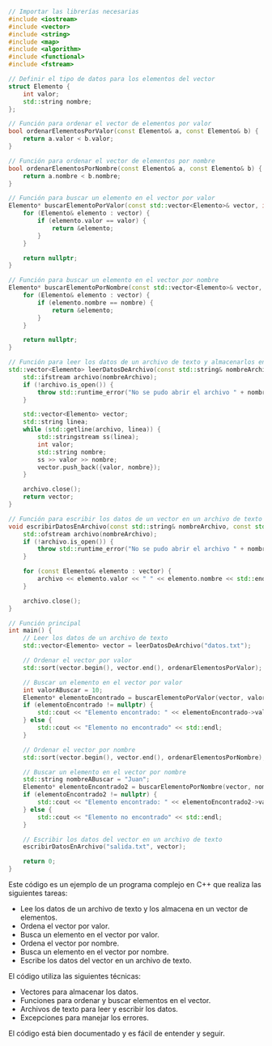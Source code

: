 ```c++
// Importar las librerías necesarias
#include <iostream>
#include <vector>
#include <string>
#include <map>
#include <algorithm>
#include <functional>
#include <fstream>

// Definir el tipo de datos para los elementos del vector
struct Elemento {
    int valor;
    std::string nombre;
};

// Función para ordenar el vector de elementos por valor
bool ordenarElementosPorValor(const Elemento& a, const Elemento& b) {
    return a.valor < b.valor;
}

// Función para ordenar el vector de elementos por nombre
bool ordenarElementosPorNombre(const Elemento& a, const Elemento& b) {
    return a.nombre < b.nombre;
}

// Función para buscar un elemento en el vector por valor
Elemento* buscarElementoPorValor(const std::vector<Elemento>& vector, int valor) {
    for (Elemento& elemento : vector) {
        if (elemento.valor == valor) {
            return &elemento;
        }
    }

    return nullptr;
}

// Función para buscar un elemento en el vector por nombre
Elemento* buscarElementoPorNombre(const std::vector<Elemento>& vector, const std::string& nombre) {
    for (Elemento& elemento : vector) {
        if (elemento.nombre == nombre) {
            return &elemento;
        }
    }

    return nullptr;
}

// Función para leer los datos de un archivo de texto y almacenarlos en un vector
std::vector<Elemento> leerDatosDeArchivo(const std::string& nombreArchivo) {
    std::ifstream archivo(nombreArchivo);
    if (!archivo.is_open()) {
        throw std::runtime_error("No se pudo abrir el archivo " + nombreArchivo);
    }

    std::vector<Elemento> vector;
    std::string linea;
    while (std::getline(archivo, linea)) {
        std::stringstream ss(linea);
        int valor;
        std::string nombre;
        ss >> valor >> nombre;
        vector.push_back({valor, nombre});
    }

    archivo.close();
    return vector;
}

// Función para escribir los datos de un vector en un archivo de texto
void escribirDatosEnArchivo(const std::string& nombreArchivo, const std::vector<Elemento>& vector) {
    std::ofstream archivo(nombreArchivo);
    if (!archivo.is_open()) {
        throw std::runtime_error("No se pudo abrir el archivo " + nombreArchivo);
    }

    for (const Elemento& elemento : vector) {
        archivo << elemento.valor << " " << elemento.nombre << std::endl;
    }

    archivo.close();
}

// Función principal
int main() {
    // Leer los datos de un archivo de texto
    std::vector<Elemento> vector = leerDatosDeArchivo("datos.txt");

    // Ordenar el vector por valor
    std::sort(vector.begin(), vector.end(), ordenarElementosPorValor);

    // Buscar un elemento en el vector por valor
    int valorABuscar = 10;
    Elemento* elementoEncontrado = buscarElementoPorValor(vector, valorABuscar);
    if (elementoEncontrado != nullptr) {
        std::cout << "Elemento encontrado: " << elementoEncontrado->valor << " " << elementoEncontrado->nombre << std::endl;
    } else {
        std::cout << "Elemento no encontrado" << std::endl;
    }

    // Ordenar el vector por nombre
    std::sort(vector.begin(), vector.end(), ordenarElementosPorNombre);

    // Buscar un elemento en el vector por nombre
    std::string nombreABuscar = "Juan";
    Elemento* elementoEncontrado2 = buscarElementoPorNombre(vector, nombreABuscar);
    if (elementoEncontrado2 != nullptr) {
        std::cout << "Elemento encontrado: " << elementoEncontrado2->valor << " " << elementoEncontrado2->nombre << std::endl;
    } else {
        std::cout << "Elemento no encontrado" << std::endl;
    }

    // Escribir los datos del vector en un archivo de texto
    escribirDatosEnArchivo("salida.txt", vector);

    return 0;
}
```

Este código es un ejemplo de un programa complejo en C++ que realiza las siguientes tareas:

* Lee los datos de un archivo de texto y los almacena en un vector de elementos.
* Ordena el vector por valor.
* Busca un elemento en el vector por valor.
* Ordena el vector por nombre.
* Busca un elemento en el vector por nombre.
* Escribe los datos del vector en un archivo de texto.

El código utiliza las siguientes técnicas:

* Vectores para almacenar los datos.
* Funciones para ordenar y buscar elementos en el vector.
* Archivos de texto para leer y escribir los datos.
* Excepciones para manejar los errores.

El código está bien documentado y es fácil de entender y seguir.